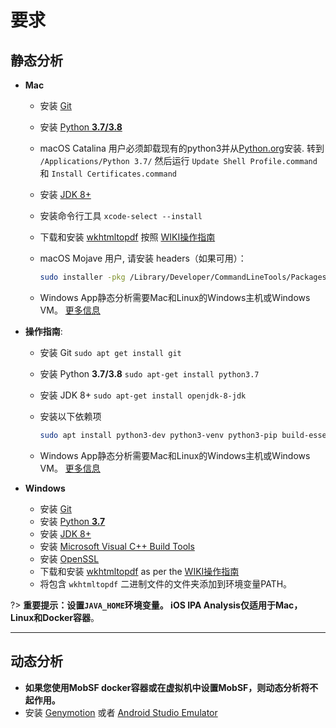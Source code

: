
# 要求

## 静态分析

* **Mac**
  * 安装 [Git](https://www.atlassian.com/git/tutorials/install-git)
  * 安装 [Python **3.7/3.8**](https://www.python.org/ftp/python/3.7.5/python-3.7.5-macosx10.6.pkg)
  * macOS Catalina 用户必须卸载现有的python3并从[Python.org](https://www.python.org/ftp/python/3.7.5/python-3.7.5-macosx10.6.pkg)安装. 转到 `/Applications/Python 3.7/` 然后运行 `Update Shell Profile.command` 和 `Install Certificates.command`
  * 安装 [JDK 8+](https://www3.ntu.edu.sg/home/ehchua/programming/howto/JDK_Howto.html)
  * 安装命令行工具 `xcode-select --install`
  * 下载和安装 [wkhtmltopdf](https://wkhtmltopdf.org/downloads.html) 按照 [WIKI操作指南](https://github.com/JazzCore/python-pdfkit/wiki/Installing-wkhtmltopdf)
  * macOS Mojave 用户, 请安装 headers（如果可用）：

    ```bash
    sudo installer -pkg /Library/Developer/CommandLineTools/Packages/macOS_SDK_headers_for_macOS_10.14.pkg -target /
    ```

  * Windows App静态分析需要Mac和Linux的Windows主机或Windows VM。 [更多信息](https://github.com/MobSF/Mobile-Security-Framework-MobSF/blob/master/install/windows/readme.md)


* **操作指南**:
  * 安装 Git `sudo apt get install git`
  * 安装 Python **3.7/3.8** `sudo apt-get install python3.7`
  * 安装 JDK 8+ `sudo apt-get install openjdk-8-jdk`
  * 安装以下依赖项

    ```bash
    sudo apt install python3-dev python3-venv python3-pip build-essential libffi-dev libssl-dev libxml2-dev libxslt1-dev libjpeg8-dev zlib1g-dev wkhtmltopdf
    ```

  * Windows App静态分析需要Mac和Linux的Windows主机或Windows VM。 [更多信息](https://github.com/MobSF/Mobile-Security-Framework-MobSF/blob/master/install/windows/readme.md)

* **Windows**
  * 安装 [Git](https://git-scm.com/download/win)
  * 安装 [Python **3.7**](https://www.python.org/ftp/python/3.7.9/python-3.7.9-amd64.exe)
  * 安装 [JDK 8+](https://www3.ntu.edu.sg/home/ehchua/programming/howto/JDK_Howto.html)
  * 安装 [Microsoft Visual C++ Build Tools](https://visualstudio.microsoft.com/thank-you-downloading-visual-studio/?sku=BuildTools&rel=16)
  * 安装 [OpenSSL](https://slproweb.com/download/Win64OpenSSL-1_1_1g.exe)
  * 下载和安装 [wkhtmltopdf](https://wkhtmltopdf.org/downloads.html) as per the [WIKI操作指南](https://github.com/JazzCore/python-pdfkit/wiki/Installing-wkhtmltopdf)
  * 将包含 `wkhtmltopdf` 二进制文件的文件夹添加到环境变量PATH。


?> **重要提示：**设置`JAVA_HOME`环境变量。 iOS IPA Analysis仅适用于**Mac，Linux和Docker容器**。

***

## 动态分析

* **如果您使用MobSF docker容器或在虚拟机中设置MobSF，则动态分析将不起作用。**
* 安装 [Genymotion](https://www.genymotion.com/fun-zone/) 或者 [Android Studio Emulator](https://developer.android.com/studio)

